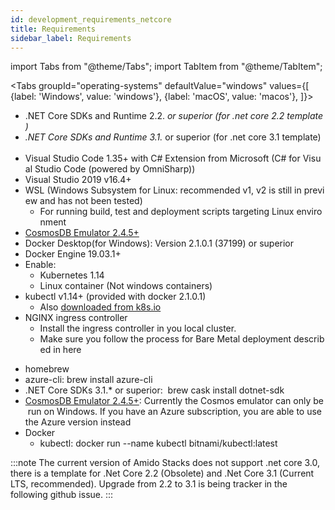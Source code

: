 ```yaml
---
id: development_requirements_netcore
title: Requirements
sidebar_label: Requirements
---
```


import Tabs from "@theme/Tabs";
import TabItem from "@theme/TabItem";

<Tabs
  groupId="operating-systems"
  defaultValue="windows"
  values={[
  {label: 'Windows', value: 'windows'},
  {label: 'macOS', value: 'macos'},
  ]}>
  <TabItem value="windows">
    <ul>
        <li>.NET&nbsp;Core&nbsp;SDKs&nbsp;and&nbsp;Runtime&nbsp;2.2._&nbsp;or&nbsp;superior&nbsp;(for&nbsp;.net&nbsp;core&nbsp;2.2&nbsp;template)
        </li>
        <li>.NET&nbsp;Core&nbsp;SDKs&nbsp;and&nbsp;Runtime&nbsp;3.1._&nbsp;or&nbsp;superior&nbsp;(for&nbsp;.net&nbsp;core&nbsp;3.1&nbsp;template)&nbsp;&nbsp;&nbsp;
        </li>
        <li>Visual&nbsp;Studio&nbsp;Code&nbsp;1.35+&nbsp;with&nbsp;C#&nbsp;Extension&nbsp;from&nbsp;Microsoft&nbsp;(C#&nbsp;for&nbsp;Visual&nbsp;Studio&nbsp;Code&nbsp;(powered&nbsp;by&nbsp;OmniSharp))
        </li>
        <li>Visual&nbsp;Studio&nbsp;2019&nbsp;v16.4+</li>
        <li>WSL&nbsp;(Windows&nbsp;Subsystem&nbsp;for&nbsp;Linux:&nbsp;recommended&nbsp;v1,&nbsp;v2&nbsp;is&nbsp;still&nbsp;in&nbsp;preview&nbsp;and&nbsp;has&nbsp;not&nbsp;been&nbsp;tested)
            <ul>
                <li>For&nbsp;running&nbsp;build,&nbsp;test&nbsp;and&nbsp;deployment&nbsp;scripts&nbsp;targeting&nbsp;Linux&nbsp;environment
                </li>
            </ul>
        </li>
        <li><a href="https://aka.ms/cosmosdb-emulator">CosmosDB&nbsp;Emulator&nbsp;2.4.5+</a></li>
        <li>Docker&nbsp;Desktop(for&nbsp;Windows):&nbsp;Version&nbsp;2.1.0.1&nbsp;(37199)&nbsp;or&nbsp;superior</li>
        <li>Docker&nbsp;Engine&nbsp;19.03.1+</li>
        <li>Enable:
            <ul>
                <li>Kubernetes&nbsp;1.14</li>
                <li>Linux&nbsp;container&nbsp;(Not&nbsp;windows&nbsp;containers)</li>
            </ul>
        </li>
        <li>kubectl&nbsp;v1.14+&nbsp;(provided&nbsp;with&nbsp;docker&nbsp;2.1.0.1)
            <ul>
                <li>Also <a
                        href="https://kubernetes.io/docs/tasks/tools/install-kubectl/#install-kubectl-on-windows">downloaded&nbsp;from&nbsp;k8s.io</a>&nbsp;
                </li>
            </ul>
        </li>
        <li>NGINX&nbsp;ingress&nbsp;controller
            <ul>
                <li>Install&nbsp;the&nbsp;ingress&nbsp;controller&nbsp;in&nbsp;you&nbsp;local&nbsp;cluster.</li>
                <li>Make&nbsp;sure&nbsp;you&nbsp;follow&nbsp;the&nbsp;process&nbsp;for&nbsp;Bare&nbsp;Metal&nbsp;deployment&nbsp;described&nbsp;in&nbsp;here
                </li>
            </ul>
        </li>
    </ul>
  </TabItem>

  <TabItem value="macos">
    <div>
        <ul>
            <li>homebrew</li>
            <li>azure-cli:&nbsp;brew&nbsp;install&nbsp;azure-cli</li>
            <li>.NET&nbsp;Core&nbsp;SDKs&nbsp;3.1.*&nbsp;or&nbsp;superior:&nbsp;&nbsp;brew&nbsp;cask&nbsp;install&nbsp;dotnet-sdk
            </li>
            <li><a
                    href="https://aka.ms/cosmosdb-emulator">CosmosDB&nbsp;Emulator&nbsp;2.4.5+</a>:&nbsp;Currently&nbsp;the&nbsp;Cosmos&nbsp;emulator&nbsp;can&nbsp;only&nbsp;be&nbsp;run&nbsp;on&nbsp;Windows.&nbsp;If&nbsp;you&nbsp;have&nbsp;an&nbsp;Azure&nbsp;subscription,&nbsp;you&nbsp;are&nbsp;able&nbsp;to&nbsp;use&nbsp;the&nbsp;Azure&nbsp;version&nbsp;instead
            </li>
            <li>Docker
                <ul>
                    <li>kubectl:&nbsp;docker&nbsp;run&nbsp;--name&nbsp;kubectl&nbsp;bitnami/kubectl:latest</li>
                </ul>
            </li>
        </ul>
    </div>
  </TabItem>
</Tabs>

:::note
The current version of Amido Stacks does not support .net core 3.0, there is a template for .Net Core 2.2 (Obsolete) and .Net Core 3.1 (Current LTS, recommended). Upgrade from 2.2 to 3.1 is being tracker in the following github issue.
:::
